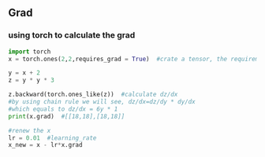 ## Grad

### using torch to calculate the grad

```python
import torch 
x = torch.ones(2,2,requires_grad = True)  #crate a tensor, the requirement of grad is passed

y = x + 2
z = y * y * 3

z.backward(torch.ones_like(z))  #calculate dz/dx
#by using chain rule we will see, dz/dx=dz/dy * dy/dx
#which equals to dz/dx = 6y * 1
print(x.grad)  #[[18,18],[18,18]]

#renew the x
lr = 0.01  #learning_rate
x_new = x - lr*x.grad
```



